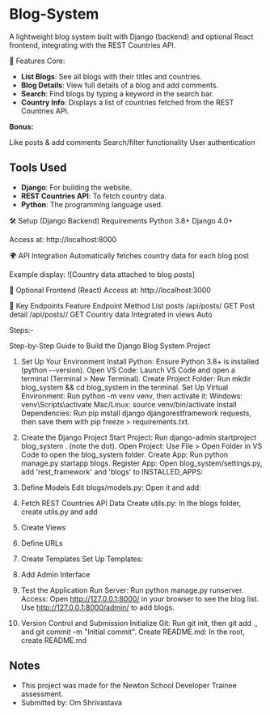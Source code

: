 # Blog-System
A lightweight blog system built with Django (backend) and optional React frontend, integrating with the REST Countries API.

🌟 Features
Core:
- **List Blogs**: See all blogs with their titles and countries.
- **Blog Details**: View full details of a blog and add comments.
- **Search**: Find blogs by typing a keyword in the search bar.
- **Country Info**: Displays a list of countries fetched from the REST Countries API.



**Bonus:**

Like posts & add comments
Search/filter functionality
User authentication




## Tools Used
- **Django**: For building the website.
- **REST Countries API**: To fetch country data.
- **Python**: The programming language used.


🛠️ Setup (Django Backend)
Requirements
Python 3.8+
Django 4.0+


Access at: http://localhost:8000



🌍 API Integration
Automatically fetches country data for each blog post

Example display:
![Country data attached to blog posts]




🔧 Optional Frontend (React)
Access at: http://localhost:3000


📌 Key Endpoints
Feature	Endpoint	Method
List posts	/api/posts/	GET
Post detail	/api/posts/<id>/	GET
Country data	Integrated in views	Auto




Steps:-


Step-by-Step Guide to Build the Django Blog System Project
1. Set Up Your Environment
Install Python: Ensure Python 3.8+ is installed (python --version).
Open VS Code: Launch VS Code and open a terminal (Terminal > New Terminal).
Create Project Folder: Run mkdir blog_system && cd blog_system in the terminal.
Set Up Virtual Environment: Run python -m venv venv, then activate it:
Windows: venv\Scripts\activate
Mac/Linux: source venv/bin/activate
Install Dependencies: Run pip install django djangorestframework requests, then save them with pip freeze > requirements.txt.


2. Create the Django Project
Start Project: Run django-admin startproject blog_system . (note the dot).
Open Project: Use File > Open Folder in VS Code to open the blog_system folder.
Create App: Run python manage.py startapp blogs.
Register App: Open blog_system/settings.py, add 'rest_framework' and 'blogs' to INSTALLED_APPS:


3. Define Models
Edit blogs/models.py: Open it and add:


4. Fetch REST Countries API Data
Create utils.py: In the blogs folder, create utils.py and add


5. Create Views


6. Define URLs


7. Create Templates
Set Up Templates:


8. Add Admin Interface
 

9. Test the Application
Run Server: Run python manage.py runserver.
Access: Open http://127.0.0.1:8000/ in your browser to see the blog list. Use http://127.0.0.1:8000/admin/ to add blogs.


10. Version Control and Submission
Initialize Git: Run git init, then git add ., and git commit -m "Initial commit".
Create README.md: In the root, create README.md









## Notes
- This project was made for the Newton School Developer Trainee assessment.
- Submitted by: Om Shrivastava
